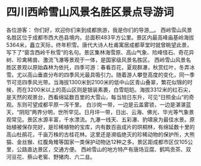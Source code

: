 # 四川西岭雪山风景名胜区景点导游词
各位游客：
你们好，欢迎你们来到成都旅游，我是你们的导游__。
西岭雪山风景名胜区位于成都市西大邑县境内，总面积483平方公里。景区内最高峰庙基岭海拔5364米，矗立天际，终年积雪。唐代大诗人杜甫寓居成都草堂时就曾眺望此景，写下了“窗含西岭千秋雪”的名句。景区集林海雪原、高山气象、险峰怪石、奇花异树、珍禽稀兽、激流飞瀑等景观于一体，是国家级风景名胜区。
西岭雪山风景名胜区景观以原始森林为依托，四季可游：春看百花，夏观群瀑，秋赏红叶，冬弄冰雪。尤以高山垂直分布的四季风光最具吸引力。随着游人攀登高度的变化，同一季节可览四季风光带。当海拔1300米到2100米的低中山区青山叠翠，繁花似锦的时候，而在3200米以上的高山区则是银装素裹，白雪皑皑。海拔3312米的红石尖，是天然的观景台，西看绵延数百里的大雪山，每当旭日东升，可见“日照金山”的奇观。东则可望成都平原一泻千里。
白沙岗一带，一边是云盖雾锁，一边是湛湛蓝天，“阴阳”两界分明，世所罕见。日月坪一带，日出、云海、佛光、华光等气象景观常见。景区水源丰富，千水漂流。九瀑一线天、五彩瀑、豹啸泉为最佳水景。原始植被保存完好，是珍稀植物的宝库，内有数百亩成片的珙桐林，有绵延数十里的高山杜鹃花，千亩万株的古桂花林。这里还是濒临绝灭的珍稀动物的保护所，大熊猫、金丝猴、红腹角雉等国家一类保护动物达12种之多。景区距成都市区仅105公里，公路直达景区，交通方便。
西岭雪山的地方特产有唐场豆腐、鹤鸣贡茶、双河豆花、蔡山老窖、野猪肉、六二韭。